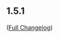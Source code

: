 ## 1.5.1

([Full Changelog](https://github.com/jovyan123-playground/jupyter_server_playground/compare/1.4.0...None))